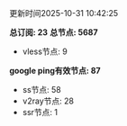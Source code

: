 更新时间2025-10-31 10:42:25

**总订阅: 23**
**总节点: 5687**
- vless节点: 9

**google ping有效节点: 87**
- ss节点: 58
- v2ray节点: 28
- ssr节点: 1
